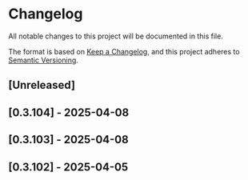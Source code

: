 # Changelog

All notable changes to this project will be documented in this file.

The format is based on [Keep a Changelog](https://keepachangelog.com/en/1.1.0/),
and this project adheres to [Semantic Versioning](https://semver.org/spec/v2.0.0.html).

## [Unreleased]

## [0.3.104] - 2025-04-08

## [0.3.103] - 2025-04-08

## [0.3.102] - 2025-04-05

